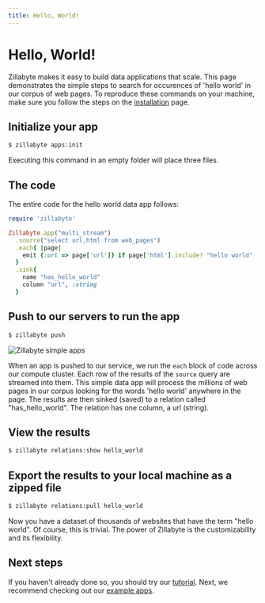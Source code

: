 ```yaml
---
title: Hello, World!
---
```


# Hello, World!

Zillabyte makes it easy to build data applications that scale. This page demonstrates the simple steps to search for occurences of 'hello world' in our corpus of web pages. To reproduce these commands on your machine, make sure you follow the steps on the [installation](/installation) page.

## Initialize your app

```bash
$ zillabyte apps:init
```
Executing this command in an empty folder will place three files. 
 
## The code 

The entire code for the hello world data app follows: 

```ruby
require 'zillabyte' 

Zillabyte.app("multi_stream")
  .source("select url,html from web_pages")
  .each{ |page|
    emit {:url => page['url']} if page['html'].include? "hello world"
  }
  .sink{
    name "has_hello_world"
    column "url", :string
  }
```


## Push to our servers to run the app

```bash 
$ zillabyte push
```

![Zillabyte simple apps](/images/HelloWorld.png)

When an app is pushed to our service, we run the `each` block of code across our compute cluster. Each row of the results of the `source` query are streamed into them. This simple data app will process the millions of web pages in our corpus looking for the words 'hello world' anywhere in the page. The results are then sinked (saved) to a relation called "has_hello_world". The relation has one column, a url (string). 

## View the results

``` bash
$ zillabyte relations:show hello_world
```

## Export the results to your local machine as a zipped file

```bash
$ zillabyte relations:pull hello_world 
``` 

Now you have a dataset of thousands of websites that have the term "hello world".  Of course, this is trivial.  The power of Zillabyte is the customizability and its flexibility.  

 
## Next steps

If you haven't already done so, you should try our [tutorial](/quickstart/tutorial). Next, we recommend checking out our [example apps](/examples/index_commerce).
  
